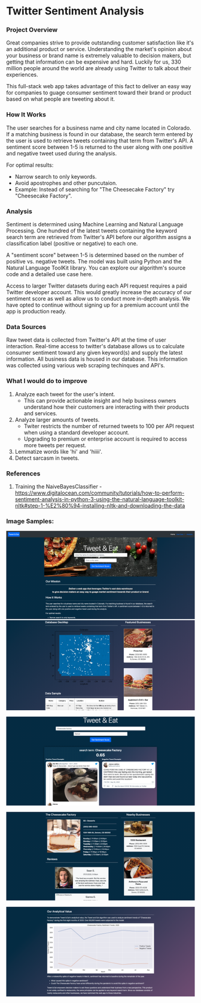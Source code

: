 # Twitter Sentiment Analysis

### Project Overview
Great companies strive to provide outstanding customer satisfaction like it's an additional product or service. Understanding the market's opinion about your business or brand name is extremely valuable to decision makers, but getting that information can be expensive and hard. Luckily for us, 330 million people around the world are already using Twitter to talk about their experiences.

This full-stack web app takes advantage of this fact to deliver an easy way for companies to guage consumer sentiment toward their brand or product based on what people are tweeting about it.

### How It Works
The user searches for a business name and city name located in Colorado. If a matching business is found in our database, the search term entered by the user is used to retrieve tweets containing that term from Twitter's API. A sentiment score between 1-5 is returned to the user along with one positive and negative tweet used during the analysis.

For optimal results:
- Narrow search to only keywords.
- Avoid apostrophes and other puncutaion.
- Example: Instead of searching for "The Cheesecake Factory" try "Cheesecake Factory".

### Analysis
Sentiment is determined using Machine Learning and Natural Language Processing. One hundred of the latest tweets containing the keyword search term are retrieved from Twitter's API before our algorithm assigns a classification label (positive or negative) to each one.

A "sentiment score" between 1-5 is determined based on the number of positive vs. negative tweets. The model was built using Python and the Natural Language ToolKit library. You can explore our algorithm's source code and a detailed use case here.

Access to larger Twitter datasets during each API request requires a paid Twitter developer account. This would greatly increase the accuracy of our sentiment score as well as allow us to conduct more in-depth analysis. We have opted to continue without signing up for a premium account until the app is production ready.

### Data Sources
Raw tweet data is collected from Twitter's API at the time of user interaction. Real-time access to twitter's database allows us to calculate consumer sentiment toward any given keyword(s) and supply the latest information. All business data is housed in our database. This information was collected using various web scraping techinques and API's.

### What I would do to improve
1) Analyze each tweet for the user's intent.
    * This can provide actionable insight and help business owners understand how their customers are interacting with their products and services. 
2) Analyze larger amounts of tweets.
    * Twiter restricts the number of returned tweets to 100 per API request when using a standard developer account.
    * Upgrading to premium or enterprise account is required to access more tweets per request.
3) Lemmatize words like 'hi' and 'hiiii'.
4) Detect sarcasm in tweets.

### References
1) Training the NaiveBayesClassifier - https://www.digitalocean.com/community/tutorials/how-to-perform-sentiment-analysis-in-python-3-using-the-natural-language-toolkit-nltk#step-1-%E2%80%94-installing-nltk-and-downloading-the-data

### Image Samples:
![Homepage](https://github.com/loganbonsignore/twitter-sentiment-analysis/blob/master/Images/homepage.png?raw=true)
![Database Overview](https://github.com/loganbonsignore/twitter-sentiment-analysis/blob/master/Images/database.png?raw=true)

![Search Result 1](https://github.com/loganbonsignore/twitter-sentiment-analysis/blob/master/Images/search_1.png?raw=true)

![Search Result 2](https://github.com/loganbonsignore/twitter-sentiment-analysis/blob/master/Images/search_2.png?raw=true)

![Analytical Value](https://github.com/loganbonsignore/twitter-sentiment-analysis/blob/master/Images/value.png?raw=true)
